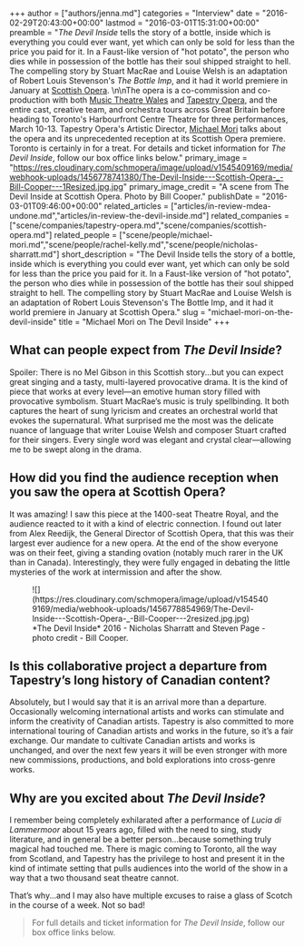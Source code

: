 +++
author = ["authors/jenna.md"]
categories = "Interview"
date = "2016-02-29T20:43:00+00:00"
lastmod = "2016-03-01T15:31:00+00:00"
preamble = "*The Devil Inside* tells the story of a bottle, inside which is everything you could ever want, yet which can only be sold for less than the price you paid for it. In a Faust-like version of \"hot potato\", the person who dies while in possession of the bottle has their soul shipped straight to hell. The compelling story by Stuart MacRae and Louise Welsh is an adaptation of Robert Louis Stevenson's *The Bottle Imp*, and it had it world premiere in January at [Scottish Opera](/scene/companies/scottish-opera/). \n\nThe opera is a co-commission and co-production with both [Music Theatre Wales](http://thedevilinside.musictheatrewales.org.uk/) and [Tapestry Opera](/scene/companies/tapestry-opera/), and the entire cast, creative team, and orchestra tours across Great Britain before heading to Toronto's Harbourfront Centre Theatre for three performances, March 10-13. Tapestry Opera's Artistic Director, [Michael Mori](/scene/people/michael-mori/) talks about the opera and its unprecedented reception at its Scottish Opera premiere. Toronto is certainly in for a treat. For details and ticket information for *The Devil Inside*, follow our box office links below."
primary_image = "https://res.cloudinary.com/schmopera/image/upload/v1545409169/media/webhook-uploads/1456778741380/The-Devil-Inside---Scottish-Opera-_-Bill-Cooper---1Resized.jpg.jpg"
primary_image_credit = "A scene from The Devil Inside at Scottish Opera. Photo by Bill Cooper."
publishDate = "2016-03-01T09:46:00+00:00"
related_articles = ["articles/in-review-mdea-undone.md","articles/in-review-the-devil-inside.md"]
related_companies = ["scene/companies/tapestry-opera.md","scene/companies/scottish-opera.md"]
related_people = ["scene/people/michael-mori.md","scene/people/rachel-kelly.md","scene/people/nicholas-sharratt.md"]
short_description = "The Devil Inside tells the story of a bottle, inside which is everything you could ever want, yet which can only be sold for less than the price you paid for it. In a Faust-like version of &quot;hot potato&quot;, the person who dies while in possession of the bottle has their soul shipped straight to hell. The compelling story by Stuart MacRae and Louise Welsh is an adaptation of Robert Louis Stevenson&#039;s The Bottle Imp, and it had it world premiere in January at Scottish Opera."
slug = "michael-mori-on-the-devil-inside"
title = "Michael Mori on The Devil Inside"
+++

## What can people expect from *The Devil Inside*?

Spoiler: There is no Mel Gibson in this Scottish story...but you can expect great singing and a tasty, multi-layered provocative drama. It is the kind of piece that works at every level—an emotive human story filled with provocative symbolism. Stuart MacRae’s music is truly spellbinding. It both captures the heart of sung lyricism and creates an orchestral world that evokes the supernatural. What surprised me the most was the delicate nuance of language that writer Louise Welsh and composer Stuart crafted for their singers. Every single word was elegant and crystal clear—allowing me to be swept along in the drama.

## How did you find the audience reception when you saw the opera at Scottish Opera?

It was amazing! I saw this piece at the 1400-seat Theatre Royal, and the audience reacted to it with a kind of electric connection. I found out later from Alex Reedijk, the General Director of Scottish Opera, that this was their largest ever audience for a new opera. At the end of the show everyone was on their feet, giving a standing ovation (notably much rarer in the UK than in Canada). Interestingly, they were fully engaged in debating the little mysteries of the work at intermission and after the show.

<figure data-type="image">
![](https://res.cloudinary.com/schmopera/image/upload/v1545409169/media/webhook-uploads/1456778854969/The-Devil-Inside---Scottish-Opera-_-Bill-Cooper---2resized.jpg.jpg)<figcaption>*The Devil Inside* 2016 - Nicholas Sharratt and Steven Page - photo credit - Bill Cooper.</figcaption>
</figure>

## Is this collaborative project a departure from Tapestry’s long history of Canadian content?

Absolutely, but I would say that it is an arrival more than a departure. Occasionally welcoming international artists and works can stimulate and inform the creativity of Canadian artists. Tapestry is also committed to more international touring of Canadian artists and works in the future, so it’s a fair exchange. Our mandate to cultivate Canadian artists and works is unchanged, and over the next few years it will be even stronger with more new commissions, productions, and bold explorations into cross-genre works.

## Why are you excited about *The Devil Inside*?

I remember being completely exhilarated after a performance of *Lucia di Lammermoor* about 15 years ago, filled with the need to sing, study literature, and in general be a better person...because something truly magical had touched me.  There is magic coming to Toronto, all the way from Scotland, and Tapestry has the privilege to host and present it in the kind of intimate setting that pulls audiences into the world of the show in a way that a two thousand seat theatre cannot.  

That’s why...and I may also have multiple excuses to raise a glass of Scotch in the course of a week. Not so bad!

>For full details and ticket information for *The Devil Inside*, follow our box office links below.
